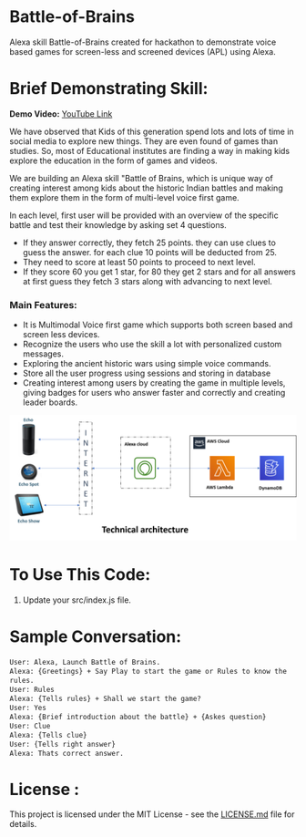 # Battle-of-Brains
Alexa skill Battle-of-Brains created for hackathon to demonstrate voice based games for screen-less and screened devices (APL) using Alexa.

# Brief Demonstrating Skill: 
  **Demo Video:** [YouTube Link](https://youtu.be/9HmSq3hs_Ss)
  
  We have observed that Kids of this generation spend lots and lots of time in social media to explore new things. They are even found of games than studies. So, most of Educational institutes are finding a way in making kids explore the education in the form of games and videos.

We are building an Alexa skill "Battle of Brains, which is unique way of creating interest among kids about the historic Indian battles and making them explore them in the form of multi-level voice first game.

In each level, first user will be provided with an overview of the specific battle and test their knowledge by asking set 4 questions. 
* If they answer correctly, they fetch 25 points. they can use clues to guess the answer. for each clue 10 points will be deducted from 25.
*	They need to score at least 50 points to proceed to next level. 
*	If they score 60 you get 1 star, for 80 they get 2 stars and for all answers at first guess they fetch 3 stars along with advancing to next level.

### Main Features:
*	It is Multimodal Voice first game which supports both screen based and screen less devices.
*	Recognize the users who use the skill a lot with personalized custom messages.
*	Exploring the ancient historic wars using simple voice commands.
*	Store all the user progress using sessions and storing in database
*	Creating interest among users by creating the game in multiple levels, giving badges for users who answer faster and correctly and creating leader boards.

![alt Architecture](https://github.com/SuneetPatil/battle-of-brains/blob/master/Screenshots/Architecture.png) 

# To Use This Code:
1. Update your src/index.js file.

# Sample Conversation:
 
    User: Alexa, Launch Battle of Brains.
    Alexa: {Greetings} + Say Play to start the game or Rules to know the rules.
    User: Rules
    Alexa: {Tells rules} + Shall we start the game?
    User: Yes
    Alexa: {Brief introduction about the battle} + {Askes question}
    User: Clue
    Alexa: {Tells clue}
    User: {Tells right answer}
    Alexa: Thats correct answer.

# License :
This project is licensed under the MIT License - see the [LICENSE.md](https://github.com/SuneetPatil/battle-of-brains/blob/master/LICENSE) file for details.
